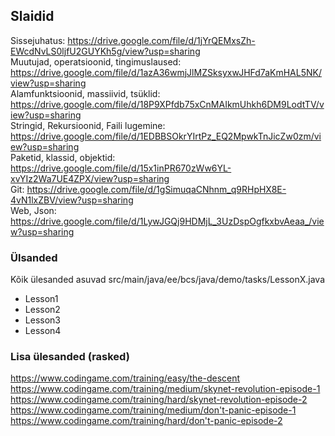 ## Slaidid
Sissejuhatus: https://drive.google.com/file/d/1jYrQEMxsZh-EWcdNvLS0ljfU2GUYKh5g/view?usp=sharing  
Muutujad, operatsioonid, tingimuslaused: https://drive.google.com/file/d/1azA36wmjJlMZSksyxwJHFd7aKmHAL5NK/view?usp=sharing  
Alamfunktsioonid, massiivid, tsüklid: https://drive.google.com/file/d/18P9XPfdb75xCnMAIkmUhkh6DM9LodtTV/view?usp=sharing  
Stringid, Rekursioonid, Faili lugemine: https://drive.google.com/file/d/1EDBBSOkrYIrtPz_EQ2MpwkTnJicZw0zm/view?usp=sharing  
Paketid, klassid, objektid: https://drive.google.com/file/d/15x1inPR670zWw6YL-xvYIz2Wa7UE4ZPX/view?usp=sharing  
Git: https://drive.google.com/file/d/1gSimuqaCNhnm_q9RHpHX8E-4vN1lxZBV/view?usp=sharing  
Web, Json: https://drive.google.com/file/d/1LywJGQj9HDMjL_3UzDspOgfkxbvAeaa_/view?usp=sharing  
### Ülsanded
Kõik ülesanded asuvad src/main/java/ee/bcs/java/demo/tasks/LessonX.java
* Lesson1
* Lesson2
* Lesson3
* Lesson4

### Lisa ülesanded (rasked)
https://www.codingame.com/training/easy/the-descent  
https://www.codingame.com/training/medium/skynet-revolution-episode-1  
https://www.codingame.com/training/hard/skynet-revolution-episode-2  
https://www.codingame.com/training/medium/don't-panic-episode-1  
https://www.codingame.com/training/hard/don't-panic-episode-2  
